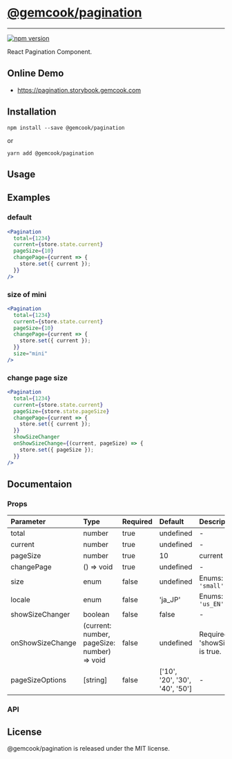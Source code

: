 # [@gemcook/pagination](https://pagination.storybook.gemcook.com)

---

[![npm version](https://badge.fury.io/js/%40gemcook%2Fpagination.svg)](https://badge.fury.io/js/%40gemcook%2Fpagination)

React Pagination Component.

## Online Demo

* https://pagination.storybook.gemcook.com

## Installation

```shell
npm install --save @gemcook/pagination
```

or

```shell
yarn add @gemcook/pagination
```

## Usage

## Examples

### default

```jsx
<Pagination
  total={1234}
  current={store.state.current}
  pageSize={10}
  changePage={current => {
    store.set({ current });
  }}
/>
```

### size of mini

```jsx
<Pagination
  total={1234}
  current={store.state.current}
  pageSize={10}
  changePage={current => {
    store.set({ current });
  }}
  size="mini"
/>
```

### change page size

```jsx
<Pagination
  total={1234}
  current={store.state.current}
  pageSize={store.state.pageSize}
  changePage={current => {
    store.set({ current });
  }}
  showSizeChanger
  onShowSizeChange={(current, pageSize) => {
    store.set({ pageSize });
  }}
/>
```

## Documentaion

### Props

| **Parameter**    | **Type**                                    | **Required** | **Default**                    | **Description**                          |
| :--------------- | :------------------------------------------ | :----------- | :----------------------------- | :--------------------------------------- |
| total            | number                                      | true         | undefined                      | \-                                       |
| current          | number                                      | true         | undefined                      | \-                                       |
| pageSize         | number                                      | true         | 10                             | current page size.                       |
| changePage       | () => void                                  | true         | undefined                      | \-                                       |
| size             | enum                                        | false        | undefined                      | Enums: `'mini'` `'small'`                |
| locale           | enum                                        | false        | 'ja_JP'                        | Enums: `'ja_JP'` `'us_EN'`               |
| showSizeChanger  | boolean                                     | false        | false                          | \-                                       |
| onShowSizeChange | (current: number, pageSize: number) => void | false        | undefined                      | Required when 'showSizeChanger' is true. |
| pageSizeOptions  | [string]                                    | false        | ['10', '20', '30', '40', '50'] | \-                                       |

### API

## License

@gemcook/pagination is released under the MIT license.

